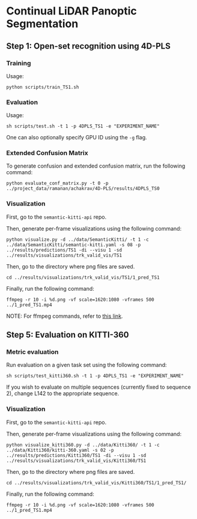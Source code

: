 # Continual LiDAR Panoptic Segmentation

## Step 1: Open-set recognition using 4D-PLS

### Training
Usage:
```
python scripts/train_TS1.sh
```

### Evaluation
Usage:
```
sh scripts/test.sh -t 1 -p 4DPLS_TS1 -e "EXPERIMENT_NAME"
```
One can also optionally specify GPU ID using the `-g` flag.

### Extended Confusion Matrix
To generate confusion and extended confusion matrix, run the following command:
```
python evaluate_conf_matrix.py -t 0 -p ../project_data/ramanan/achakrav/4D-PLS/results/4DPLS_TS0
```

### Visualization

First, go to the `semantic-kitti-api` repo.

Then, generate per-frame visualizations using the following command:
```
python visualize.py -d ../data/SemanticKitti/ -t 1 -c ../data/SemanticKitti/semantic-kitti.yaml -s 08 -p ../results/predictions/TS1 -di --visu 1 -sd ../results/visualizations/trk_valid_vis/TS1
```

Then, go to the directory where png files are saved.
```
cd ../results/visualizations/trk_valid_vis/TS1/1_pred_TS1
```

Finally, run the following command:
```
ffmpeg -r 10 -i %d.png -vf scale=1620:1080 -vframes 500 ../1_pred_TS1.mp4
```

NOTE: For ffmpeg commands, refer to [this link](https://hamelot.io/visualization/using-ffmpeg-to-convert-a-set-of-images-into-a-video/).

## Step 5: Evaluation on KITTI-360

### Metric evaluation
Run evaluation on a given task set using the following command:
```
sh scripts/test_kitti360.sh -t 1 -p 4DPLS_TS1 -e "EXPERIMENT_NAME"
```

If you wish to evaluate on multiple sequences (currently fixed to sequence 2), change L142 to the appropriate sequence.

### Visualization
First, go to the `semantic-kitti-api` repo.

Then, generate per-frame visualizations using the following command:
```
python visualize_kitti360.py -d ../data/Kitti360/ -t 1 -c ../data/Kitti360/kitti-360.yaml -s 02 -p ../results/predictions/Kitti360/TS1 -di --visu 1 -sd ../results/visualizations/trk_valid_vis/Kitti360/TS1
```

Then, go to the directory where png files are saved.
```
cd ../results/visualizations/trk_valid_vis/Kitti360/TS1/1_pred_TS1/
```

Finally, run the following command:
```
ffmpeg -r 10 -i %d.png -vf scale=1620:1080 -vframes 500 ../1_pred_TS1.mp4
```
